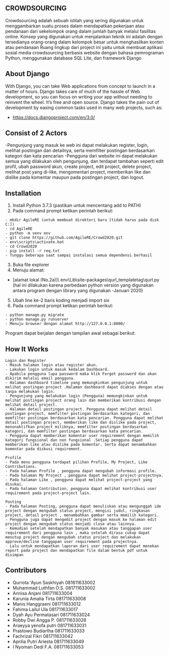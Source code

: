 
## CROWDSOURCING
Crowdsourcing adalah sebuah istilah yang sering digunakan untuk menggambarkan suatu proses dalam mendapatkan pekerjaan atau pendanaan dari sekelompok orang dalam jumlah banyak melalui fasilitas online. Konsep yang digunakan untuk menjalankan teknik ini adalah dengan tersedianya orang-orang dalam kelompok besar untuk menghasilkan konten atau pendanaan
Ruang lingkup dari project ini yaitu untuk membuat aplikasi sosial media crowdsourcing berbasis website dengan bahasa pemrograman Python, menggunakan database SQL Lite, dan framework Django

## About Django
With Django, you can take Web applications from concept to launch in a matter of hours. Django takes care of much of the hassle of Web development, so you can focus on writing your app without needing to reinvent the wheel. It’s free and open source.
Django takes the pain out of development by easing common tasks used in many web projects, such as:
- https://docs.djangoproject.com/en/3.0/

## Consist of 2 Actors
-Pengunjung yang masuk ke web ini dapat melakukan register, login, melihat postingan dan detailnya, serta memfilter postingan berdasarkan kategori dan kata pencarian
-Pengguna dari website ini dapat melakukan semua yang dilakukan oleh pengunjung, dan terdapat tambahan seperti edit profil, ubah password akun, create project, edit project, delete project, melihat post yang di-like, mengomentari project, memberikan like dan dislike pada komentar maupun pada postingan project, dan logout.

## Installation
1.	Install Python 3.7.3 (pastikan untuk mencentang add to PATH)
2.	Pada command prompt ketikan perintah berikut:
```
- mkdir AgileRE (untuk membuat direktori baru [tidak harus pada disk C:])
- cd AgileRE
- python -m venv env
- git clone https://github.com/AgileRE/Crowd2020.git
- env\scripts\activate.bat
- cd Crowd2020
- pip install -r req.txt
- Tunggu beberapa saat sampai instalasi semua dependensi berhasil

```
3. Buka file explorer
4. Menuju alamat:
- [alamat lokal (No.2a)]\ env\Lib\site-packages\qurl_templatetag\qurl.py
(hal ini dilakukan karena perbedaan python version yang digunakan antara program dengan library yang digunakan -Januari 2020)
5. Ubah line ke-2 baris koding menjadi import six
6. Pada command prompt ketikan perintah berikut:
```
- python manage.py migrate
- python manage.py runserver
- Menuju browser dengan alamat http://127.0.0.1:8000/
```
Program dapat berjalan dengan tampilan awal sebagai berikut:

## How It Works
```
Login dan Register
- Masuk halaman login atau register akun.
- Lakukan login untuk masuk kedalam Dashboard.
- Apabila pengguna lupa password maka klik Forget password dan akan dikirim melalui email pengguna.
- Halaman dashboard timeline yang memungkinkan pengunjung untuk melihat postingan project .Halaman dashboard dapat diakses dengan atau tanpa melakukan login.
- Pengunjung yang melakukan login (Pengguna) memungkinkan untuk melihat postingan project orang lain dan memberikan kontribusi dengan melihat detail project.
- Halaman detail postingan project. Pengguna dapat melihat detail postingan project, memfilter postingan berdasarkan kategori, dan memfilter postingan berdasarkan kata pencarian. Pengguna dapat melihat detail postingan project, memberikan like dan dislike pada project, menonaktifkan project miliknya, memfilter postingan berdasarkan kategori, dan memfilter postingan berdasarkan kata pencarian. 
- Pengguna dapat memberikan komentar user requirement dengan memilih kategori fungsional dan non fungsional .Setiap pengguna dapat memberikan like atau dislike pada komentar. Serta dapat menambahkan komentar pada diskusi requirement.

Profile
- Pada menu pengguna terdapat pilihan Profile, My Project, Like Contributions.
- Pada halaman Profile , pengguna dapat mengubah informasi profile.
- Pada halaman My Project , pengguna dapat melihat project-projectnya.
- Pada halaman Like , pengguna dapat melihat project-project yang disukai.
- Pada halaman Contribution, pengguna dapat melihat kontribusi user requirement pada project-project lain.

Posting
- Pada halaman Posting, pengguna dapat menuliskan atau mengunggah ide project dengan mengubah status project, mengisi judul, ringkasan project, detail project , menambahkan gambar serta memilih kategori.
- Pengguna juga dapat mengedit project dengan masuk ke halaman edit project dengan mengubah status menjadi close atau lainnya.
- Kemudian setelah mendapatkan banyak masukan atau tanggapan user requirement dari pengguna lain , maka setelah dirasa cukup dapat menutup project dengan mengubah status project dan melakukan approve/decline tanggapan user requirement pada projectnya.
- Lalu untuk mendapatkan laporan dari user requirement dapat menekan report pada project dan mendapatkan file dalam bentuk pdf untuk disimpan

```
## Contributors
- Qurrota 'Ayun Saskhiyah 081611633002
- Muhammad Luthfan O.S. 081711633002
- Annisa Anjani 081711633004
- Karunia Amalia Tirta 081711633008
- Manis Hanggraeni 081711633012
- Fahima Lailul Ula 081711633017
- Dyah Ayu Permatasari 081711633024
- Robby Dwi Angga P. 081711633028
- Araeyya yenofa putri 081711633031
- Prastowo Budiartha 081711633033
- Fachrizal Fikri 081711633042
- Aprilia Putri Ariesta 081711633049
- I Nyoman Dedi F.A. 081711633053
